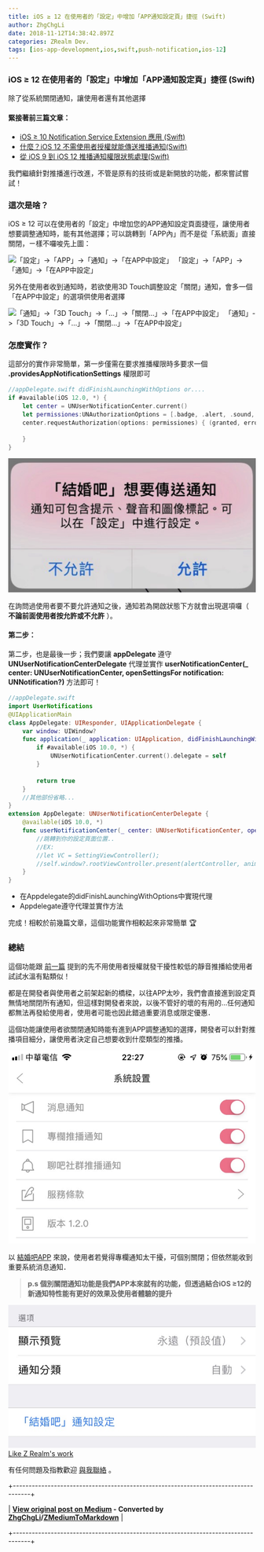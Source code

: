 ```yaml
---
title: iOS ≥ 12 在使用者的「設定」中增加「APP通知設定頁」捷徑 (Swift)
author: ZhgChgLi
date: 2018-11-12T14:38:42.897Z
categories: ZRealm Dev.
tags: [ios-app-development,ios,swift,push-notification,ios-12]
---
```


### iOS ≥ 12 在使用者的「設定」中增加「APP通知設定頁」捷徑 (Swift)

除了從系統關閉通知，讓使用者還有其他選擇
#### 緊接著前三篇文章：
- [iOS ≥ 10 Notification Service Extension 應用 (Swift)](../cb6eba52a342)
- [什麼？iOS 12 不需使用者授權就能傳送推播通知(Swift)](../ade9e745a4bf)
- [從 iOS 9 到 iOS 12 推播通知權限狀態處理(Swift)](../fd7f92d52baa)


我們繼續針對推播進行改進，不管是原有的技術或是新開放的功能，都來嘗試嘗試！
### 這次是啥？

iOS ≥ 12 可以在使用者的「設定」中增加您的APP通知設定頁面捷徑，讓使用者想要調整通知時，能有其他選擇；可以跳轉到「APP內」而不是從「系統面」直接關閉，ㄧ樣不囉唆先上圖：

![「設定」->「APP」->「通知」->「在APP中設定」](/assets/f644db1bb8bf/1*BAdVMElIjgg34meOSdHhOw.gif "「設定」->「APP」->「通知」->「在APP中設定」")
「設定」->「APP」->「通知」->「在APP中設定」

另外在使用者收到通知時，若欲使用3D Touch調整設定「關閉」通知，會多一個「在APP中設定」的選項供使用者選擇

![「通知」->「3D Touch」->「…」->「關閉…」->「在APP中設定」](/assets/f644db1bb8bf/1*KMKbYQU3nPfF9XpMS5NbPQ.gif "「通知」->「3D Touch」->「…」->「關閉…」->「在APP中設定」")
「通知」->「3D Touch」->「…」->「關閉…」->「在APP中設定」
### 怎麼實作？

這部分的實作非常簡單，第一步僅需在要求推播權限時多要求一個 **.providesAppNotificationSettings** 權限即可
```swift
//appDelegate.swift didFinishLaunchingWithOptions or....
if #available(iOS 12.0, *) {
    let center = UNUserNotificationCenter.current()
    let permissiones:UNAuthorizationOptions = [.badge, .alert, .sound, .provisional,.providesAppNotificationSettings]
    center.requestAuthorization(options: permissiones) { (granted, error) in
        
    }
}
```

![](/assets/f644db1bb8bf/1*_xztNYANTU6ilOXY_qKOKA.png "")

在詢問過使用者要不要允許通知之後，通知若為開啟狀態下方就會出現選項囉（ **不論前面使用者按允許或不允許** ）。
#### 第二步：

第二步，也是最後一步；我們要讓 **appDelegate** 遵守 **UNUserNotificationCenterDelegate** 代理並實作 **userNotificationCenter(_ center: UNUserNotificationCenter, openSettingsFor notification: UNNotification?)** 方法即可！
```swift
//appDelegate.swift
import UserNotifications
@UIApplicationMain
class AppDelegate: UIResponder, UIApplicationDelegate {
    var window: UIWindow?
    func application(_ application: UIApplication, didFinishLaunchingWithOptions launchOptions: [UIApplicationLaunchOptionsKey: Any]?) -> Bool {
        if #available(iOS 10.0, *) {
            UNUserNotificationCenter.current().delegate = self
        }
        
        return true
    }
    //其他部份省略...
}
extension AppDelegate: UNUserNotificationCenterDelegate {
    @available(iOS 10.0, *)
    func userNotificationCenter(_ center: UNUserNotificationCenter, openSettingsFor notification: UNNotification?) {
        //跳轉到你的設定頁面位置..
        //EX:
        //let VC = SettingViewController();
        //self.window?.rootViewController.present(alertController, animated: true)
    }
}
```
- 在Appdelegate的didFinishLaunchingWithOptions中實現代理
- Appdelegate遵守代理並實作方法


完成！相較於前幾篇文章，這個功能實作相較起來非常簡單 🏆
### 總結

這個功能跟 [前一篇](../ade9e745a4bf) 提到的先不用使用者授權就發干擾性較低的靜音推播給使用者試試水溫有點類似！

都是在開發者與使用者之前架起新的橋樑，以往APP太吵，我們會直接進到設定頁無情地關閉所有通知，但這樣對開發者來說，以後不管好的壞的有用的…任何通知都無法再發給使用者，使用者可能也因此錯過重要消息或限定優惠．

這個功能讓使用者欲關閉通知時能有進到APP調整通知的選擇，開發者可以針對推播項目細分，讓使用者決定自己想要收到什麼類型的推播。

![](/assets/f644db1bb8bf/1*ju98WxxFonEimTx2tEFO3Q.jpeg "")

以 [結婚吧APP](https://itunes.apple.com/tw/app/%E7%B5%90%E5%A9%9A%E5%90%A7-%E4%B8%8D%E6%89%BE%E6%9C%80%E8%B2%B4-%E5%8F%AA%E6%89%BE%E6%9C%80%E5%B0%8D/id1356057329?ls=1&mt=8) 來說，使用者若覺得專欄通知太干擾，可個別關閉；但依然能收到重要系統消息通知．
> **p.s 個別關閉通知功能是我們APP本來就有的功能，但透過結合iOS ≥12的新通知特性能有更好的效果及使用者體驗的提升**


![](/assets/f644db1bb8bf/1*DEOMdPwDxyHca-GnYr8HIQ.jpeg "")
[Like Z Realm's work](https://cdn.embedly.com/widgets/media.html?src=https%3A%2F%2Fbutton.like.co%2Fin%2Fembed%2Fzhgchgli%2Fbutton&display_name=LikeCoin&url=https%3A%2F%2Fbutton.like.co%2Fzhgchgli&image=https%3A%2F%2Fstorage.googleapis.com%2Flikecoin-foundation.appspot.com%2Flikecoin_store_user_zhgchgli_main%3FGoogleAccessId%3Dfirebase-adminsdk-eyzut%2540likecoin-foundation.iam.gserviceaccount.com%26Expires%3D2430432000%26Signature%3DgFRSNto%252BjjxXpRoYyuEMD5Ecm7mLK2uVo1vGz4NinmwLnAK0BGjcfKnItFpt%252BcYurx3wiwKTvrxvU019ruiCeNav7s7QUs5lgDDBc7c6zSVRbgcWhnJoKgReRkRu6Gd93WvGf%252BOdm4FPPgvpaJV9UE7h2MySR6%252B%252F4a%252B4kJCspzCTmLgIewm8W99pSbkX%252BQSlZ4t5Pw22SANS%252BlGl1nBCX48fGg%252Btg0vTghBGrAD2%252FMEXpGNJCdTPx8Gd9urOpqtwV4L1I2e2kYSC4YPDBD6pof1O6fKX%252BI8lGLEYiYP1sthjgf8Y4ZbgQr4Kt%252BRYIicx%252Bg6w3YWTg5zgHxAYhOINXw%253D%253D&key=a19fcc184b9711e1b4764040d3dc5c07&type=text%2Fhtml&schema=like)

有任何問題及指教歡迎 [與我聯絡](https://www.zhgchg.li/contact) 。



+-----------------------------------------------------------------------------------+

| **[View original post on Medium](https://medium.com/zrealm-ios-dev/ios-12-%E5%9C%A8%E4%BD%BF%E7%94%A8%E8%80%85%E7%9A%84-%E8%A8%AD%E5%AE%9A-%E4%B8%AD%E5%A2%9E%E5%8A%A0-app%E9%80%9A%E7%9F%A5%E8%A8%AD%E5%AE%9A%E9%A0%81-%E6%8D%B7%E5%BE%91-swift-f644db1bb8bf) - Converted by [ZhgChgLi](https://zhgchg.li)/[ZMediumToMarkdown](https://github.com/ZhgChgLi/ZMediumToMarkdown)** |

+-----------------------------------------------------------------------------------+
